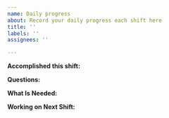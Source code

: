```yaml
---
name: Daily progress
about: Record your daily progress each shift here
title: ''
labels: ''
assignees: ''

---
```


**Accomplished this shift:**

**Questions:**

**What Is Needed:**

**Working on Next Shift:**
